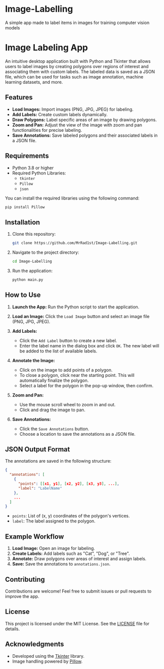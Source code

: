 # Image-Labelling
A simple app made to label items in images for training computer vision models


# Image Labeling App

An intuitive desktop application built with Python and Tkinter that allows users to label images by creating polygons over regions of interest and associating them with custom labels. The labeled data is saved as a JSON file, which can be used for tasks such as image annotation, machine learning datasets, and more.

## Features
- **Load Images:** Import images (PNG, JPG, JPEG) for labeling.
- **Add Labels:** Create custom labels dynamically.
- **Draw Polygons:** Label specific areas of an image by drawing polygons.
- **Zoom and Pan:** Adjust the view of the image with zoom and pan functionalities for precise labeling.
- **Save Annotations:** Save labeled polygons and their associated labels in a JSON file.

## Requirements
- Python 3.8 or higher
- Required Python Libraries:
  - `tkinter`
  - `Pillow`
  - `json`

You can install the required libraries using the following command:
```bash
pip install Pillow
```

## Installation
1. Clone this repository:
   ```bash
   git clone https://github.com/MrRad1st/Image-Labelling.git
   ```
2. Navigate to the project directory:
   ```bash
   cd Image-Labelling
   ```
3. Run the application:
   ```bash
   python main.py
   ```

## How to Use
1. **Launch the App:** Run the Python script to start the application.

2. **Load an Image:** Click the `Load Image` button and select an image file (PNG, JPG, JPEG).

3. **Add Labels:**
   - Click the `Add Label` button to create a new label.
   - Enter the label name in the dialog box and click `OK`. The new label will be added to the list of available labels.

4. **Annotate the Image:**
   - Click on the image to add points of a polygon.
   - To close a polygon, click near the starting point. This will automatically finalize the polygon.
   - Select a label for the polygon in the pop-up window, then confirm.

5. **Zoom and Pan:**
   - Use the mouse scroll wheel to zoom in and out.
   - Click and drag the image to pan.

6. **Save Annotations:**
   - Click the `Save Annotations` button.
   - Choose a location to save the annotations as a JSON file.

## JSON Output Format
The annotations are saved in the following structure:
```json
{
  "annotations": [
    {
      "points": [[x1, y1], [x2, y2], [x3, y3], ...],
      "label": "LabelName"
    },
    ...
  ]
}
```
- `points`: List of (x, y) coordinates of the polygon's vertices.
- `label`: The label assigned to the polygon.

## Example Workflow
1. **Load Image:** Open an image for labeling.
2. **Create Labels:** Add labels such as "Cat", "Dog", or "Tree".
3. **Annotate:** Draw polygons over areas of interest and assign labels.
4. **Save:** Save the annotations to `annotations.json`.

## Contributing
Contributions are welcome! Feel free to submit issues or pull requests to improve the app.

## License
This project is licensed under the MIT License. See the [LICENSE](./LICENSE.txt) file for details.

## Acknowledgments
- Developed using the [Tkinter](https://docs.python.org/3/library/tkinter.html) library.
- Image handling powered by [Pillow](https://python-pillow.org/).

